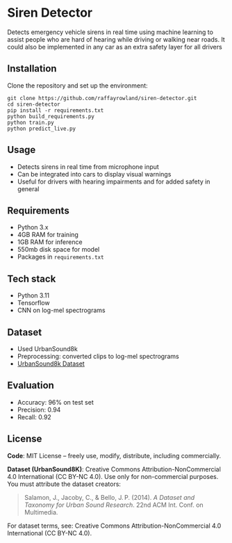 # Siren Detector

Detects emergency vehicle sirens in real time using machine learning to assist people who are hard of hearing while driving or walking near roads. It could also be implemented in any car as an extra safety layer for all drivers

## Installation

Clone the repository and set up the environment:

```
git clone https://github.com/raffayrowland/siren-detector.git
cd siren-detector
pip install -r requirements.txt
python build_requirements.py
python train.py
python predict_live.py
````

## Usage

* Detects sirens in real time from microphone input
* Can be integrated into cars to display visual warnings
* Useful for drivers with hearing impairments and for added safety in general

## Requirements

* Python 3.x
* 4GB RAM for training
* 1GB RAM for inference
* 550mb disk space for model
* Packages in `requirements.txt`

## Tech stack

* Python 3.11
* Tensorflow
* CNN on log-mel spectrograms

## Dataset

* Used UrbanSound8k 
* Preprocessing: converted clips to log-mel spectrograms
* [UrbanSound8k Dataset](https://urbansounddataset.weebly.com/urbansound8k.html)


## Evaluation

* Accuracy: 96% on test set
* Precision: 0.94
* Recall: 0.92

## License

**Code**: MIT License – freely use, modify, distribute, including commercially.

**Dataset (UrbanSound8K)**: Creative Commons Attribution-NonCommercial 4.0 International (CC BY-NC 4.0). Use only for non-commercial purposes. You must attribute the dataset creators:

> Salamon, J., Jacoby, C., & Bello, J. P. (2014). *A Dataset and Taxonomy for Urban Sound Research*. 22nd ACM Int. Conf. on Multimedia.

For dataset terms, see: Creative Commons Attribution-NonCommercial 4.0 International (CC BY-NC 4.0).

